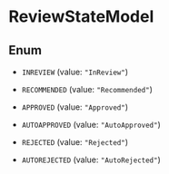 

# ReviewStateModel

## Enum


* `INREVIEW` (value: `"InReview"`)

* `RECOMMENDED` (value: `"Recommended"`)

* `APPROVED` (value: `"Approved"`)

* `AUTOAPPROVED` (value: `"AutoApproved"`)

* `REJECTED` (value: `"Rejected"`)

* `AUTOREJECTED` (value: `"AutoRejected"`)



